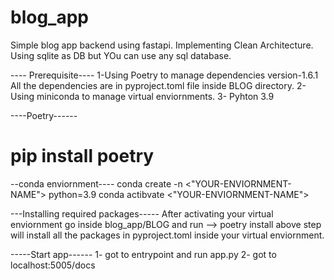 # blog_app
Simple blog app backend using fastapi.
Implementing Clean Architecture.
Using sqlite as DB but YOu can use any sql database. 

---- Prerequisite----
1-Using Poetry to manage dependencies version-1.6.1 All the dependencies are in pyproject.toml file inside BLOG directory.
2-Using miniconda to manage virtual enviornments.
3- Pyhton 3.9

----Poetry------
# pip install poetry

--conda enviornment----
conda create -n <"YOUR-ENVIORNMENT-NAME"> python=3.9 
conda actibvate <"YOUR-ENVIORNMENT-NAME">

---Installing required packages-----
After activating your virtual enviornment go inside blog_app/BLOG and run --> poetry install
above step will install all the packages in pyproject.toml inside your virtual enviornment.

-----Start app------
1- got to  entrypoint and run app.py
2- got to localhost:5005/docs
